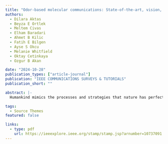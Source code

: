 ```yaml
---
title: "Odor-based molecular communications: State-of-the-art, vision, challenges, and frontier directions"
authors:
  - Dilara Aktas
  - Beyza E Ortlek
  - Meltem Civas
  - Elham Baradari
  - Ahmet B Kilic
  - Fatih E Bilgen
  - Ayse S Okcu
  - Melanie Whitfield
  - Oktay Cetinkaya
  - Ozgur B Akan

date: "2024-10-28"
publication_types: ["article-journal"]
publication: "IEEE COMMUNICATIONS SURVEYS & TUTORIALS"
publication_short: ""

abstract: |-
  Humankind mimics the processes and strategies that nature has perfected and uses them as a model to address its problems. This has led to a new communication technology, molecular communication (MC), using molecules to encode, transmit, and receive information. Despite extensive research, an innate MC method found abundantly in nature–olfactory or odor communication–has not been thoroughly studied using information and communication technologies (ICT). Existing studies focus on digitizing this sense and developing actuators without examining odor-based information coding and MC principles, significantly limiting its application potential. Hence, cross-disciplinary research is needed to uncover the fundamentals of this unconventional communication modality from an ICT perspective. The ways of natural odor MC in nature need to be anatomized and engineered for end-to-end communication among humans and human-made things to enable several multisense augmented reality technologies reinforced with olfactory senses for novel applications and solutions in the Internet of Everything (IoE). This paper introduces odor-based molecular communication (OMC) and thoroughly examines olfactory systems, exploring odor communication in nature, including odor information, channels, reception, spatial perception, and cognitive functions. Additionally, a comprehensive comparison of various communication systems sets the foundation for further investigation. By highlighting OMC’s unique characteristics, advantages, and potential applications, this paper lays the groundwork for modeling end-to-end OMC channels, designing OMC transmitters and receivers, and developing innovative OMC techniques.

tags:
  - Source Themes
featured: false

links:
  - type: pdf
    url: https://ieeexplore.ieee.org/stamp/stamp.jsp?arnumber=10737091
---
```

